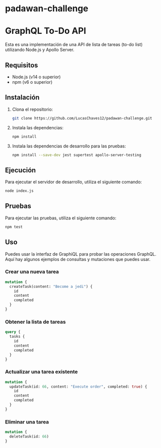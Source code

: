 # padawan-challenge

# GraphQL To-Do API

Esta es una implementación de una API de lista de tareas (to-do list) utilizando Node.js y Apollo Server.

## Requisitos

- Node.js (v14 o superior)
- npm (v6 o superior)

## Instalación

1. Clona el repositorio:
    ```bash
    git clone https://github.com/LucasChaves12/padawan-challenge.git
    ```

2. Instala las dependencias:
    ```bash
    npm install
    ```

3. Instala las dependencias de desarrollo para las pruebas:
    ```bash
    npm install --save-dev jest supertest apollo-server-testing
    ```

## Ejecución

Para ejecutar el servidor de desarrollo, utiliza el siguiente comando:

```bash
node index.js
```

## Pruebas

Para ejecutar las pruebas, utiliza el siguiente comando: 

```bash
npm test
```

##  Uso 

Puedes usar la interfaz de GraphiQL para probar las operaciones GraphQL. Aquí hay algunos ejemplos de consultas y mutaciones que puedes usar.

### Crear una nueva tarea

```graphql
mutation {
  createTask(content: "Become a jedi") {
    id
    content
    completed
  }
}
```
### Obtener la lista de tareas

```graphql
query {
  tasks {
    id
    content
    completed
  }
}
```
### Actualizar una tarea existente

```graphql
mutation {
  updateTask(id: 66, content: "Execute order", completed: true) {
    id
    content
    completed
  }
}
```

### Eliminar una tarea

```graphql
mutation {
  deleteTask(id: 66)
}
```
